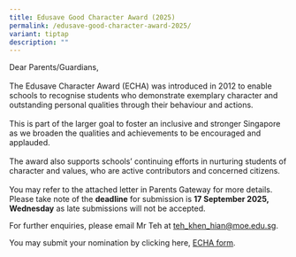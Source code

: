 ```yaml
---
title: Edusave Good Character Award (2025)
permalink: /edusave-good-character-award-2025/
variant: tiptap
description: ""
---
```

<p>Dear Parents/Guardians,
<br>
<br>The Edusave Character Award (ECHA) was introduced in 2012 to enable schools
to recognise students who demonstrate exemplary character and outstanding
personal qualities through their behaviour and actions.
<br>
<br>This is part of the larger goal to foster an inclusive and stronger Singapore
as we broaden the qualities and achievements to be encouraged and applauded.
<br>
<br>The award also supports schools’ continuing efforts in nurturing students
of character and values, who are active contributors and concerned citizens.
<br>
<br>You may refer to the attached letter in Parents Gateway for more details.
Please take note of the <strong>deadline</strong> for submission is <strong>17 September 2025, Wednesday</strong> as
late submissions will not be accepted.</p>
<p>For further enquiries, please email Mr Teh at <a href="mailto:teh_khen_hian@moe.edu.sg" rel="noopener noreferrer nofollow" target="_blank">teh_khen_hian@moe.edu.sg</a>.</p>
<p>You may submit your nomination by clicking here, <a href="https://go.gov.sg/zhpsecha2025" rel="noopener nofollow" target="_blank">ECHA form</a>.</p>
<p></p>